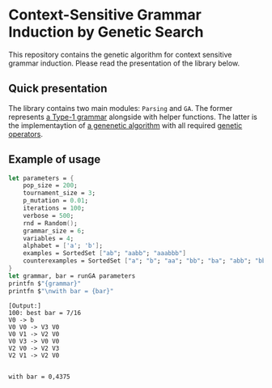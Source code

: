 # Context-Sensitive Grammar Induction by Genetic Search

This repository contains the genetic algorithm for context sensitive grammar induction. Please read the presentation of the library below.

## Quick presentation

The library contains two main modules: `Parsing` and `GA`. The former represents [a Type-1 grammar](https://en.wikipedia.org/wiki/Chomsky_hierarchy#Type-1_grammars) alongside with helper functions.
The latter is the implementaytion of [a genenetic algorithm](https://en.wikipedia.org/wiki/Genetic_algorithm) with all required [genetic operators](https://en.wikipedia.org/wiki/Genetic_algorithm#Genetic_operators).

## Example of usage

```fsharp
let parameters = {
    pop_size = 200;
    tournament_size = 3;
    p_mutation = 0.01;
    iterations = 100;
    verbose = 500;
    rnd = Random();
    grammar_size = 6;
    variables = 4;
    alphabet = ['a'; 'b'];
    examples = SortedSet ["ab"; "aabb"; "aaabbb"]
    counterexamples = SortedSet ["a"; "b"; "aa"; "bb"; "ba"; "abb"; "bba"; "abab"]
}
let grammar, bar = runGA parameters
printfn $"{grammar}"
printfn $"\nwith bar = {bar}"
```

```
[Output:]
100: best bar = 7/16
V0 -> b
V0 V0 -> V3 V0
V0 V1 -> V2 V0
V0 V3 -> V0 V0
V2 V0 -> V2 V3
V2 V1 -> V2 V0


with bar = 0,4375
```

